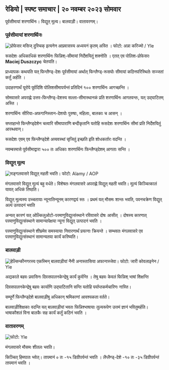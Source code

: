 ## रेडियो \| स्पष्ट समाचार \| २० नवम्बर २०२३ सोमवार

पूर्वसीमायां शरणार्थिनः। विद्युत् मूल्य। बालवाड़ी। वातावरणम्‌।

### पूर्वसीमायां शरणार्थिनः

![प्रोफेसर मसिज् दुस्चिक् इत्यनेन आप्रवासस्य अध्ययनं कृतम् अस्ति । फोटो: अन्ना करिज्मो / Yle](https://images.cdn.yle.fi/image/upload/c_crop,h_2268,w_4028,x_0,y_0/ar_1.7777777777777777,c_fill,g_faces,h_675,w_1200/dpr_1.0/q_auto:eco/f_auto/fl_lossy/v1700423531/39-1203119655a67178e33b)

रूसदेशः अधिकाधिकं शरणार्थिनः फिन्निश्-सीमायां निर्देशयितुं शक्नोति । एतत् एव पोलिश-प्रोफेसरः **Maciej Duszczyc** चेतयति।

प्राध्यापकः कथयति यत् फिन्लैण्ड्-देशः पूर्वसीमायां अर्थात् फिन्लैण्ड्-रूसयोः सीमायां कठिनपरिस्थितेः सज्जतां कर्तुं अर्हति ।

उदाहरणार्थं यूरोपे पूर्वदिशि पोलिशसीमापर्यन्तं प्रतिदिनं १०० शरणार्थिनः आगच्छन्ति ।

सोमवासरे अपराह्णे उत्तर-फिन्लैण्ड्-देशस्य सल्ला-सीमास्थानकं प्रति शरणार्थिनः आगतवन्तः, यत् उद्घाटितम् अस्ति ।

शरणार्थिनः सीरिया-अफगानिस्तान-देशयोः पुरुषाः, महिलाः, बालकाः च आसन् ।

सप्ताहान्ते फिन्लैण्ड्देशेन चत्वारि सीमापाराणि बन्दीकृतानि यतोहि रूसदेशः शरणार्थिनः सीमां प्रति निर्देशयितुं आरब्धवान्।

रूसदेशः एवम् एव फिन्लैण्ड्देशे अव्यवस्थां सृजितुं इच्छति इति शोधकर्तारः वदन्ति ।

नवम्बरमासे पूर्वसीमाद्वारा ५०० तः अधिकाः शरणार्थिनः फिन्लैण्ड्देशम् आगताः सन्ति ।

### विद्युत् मूल्य

![मङ्गलवासरे विद्युत् महती भवति। फोटो: Alamy / AOP](https://images.cdn.yle.fi/image/upload/c_crop,h_3375,w_6000,x_0,y_467/ar_1.7777777777777777,c_fill,g_faces,h_675,w_1200/dpr_1.0/q_auto:eco/f_auto/fl_lossy/v1691842960/39-106121063c8f48238bcf)

मंगलवासरे विद्युत् मूल्यं बहु वर्धते। विशेषतः मंगलवासरे अपराह्णे विद्युत् महती भवति। मूल्यं किञ्चित्कालं यावत् अधिकं तिष्ठति।

विद्युत् मूल्यस्य उच्चतायाः न्यूनातिन्यूनम् कारणद्वयं स्तः । प्रथमं यत् मौसमः शान्तः भवति, पवनचक्रेण विद्युत् अल्पं उत्पादनं भवति

अन्यत् कारणं यत् ओल्किलुओटो-परमाणुविद्युत्संस्थाने रविवासरे दोषः आसीत् । दोषस्य कारणात् परमाणुविद्युत्संस्थाने सामान्यापेक्षया न्यूना विद्युत् उत्पादनं भवति ।

परमाणुविद्युत्संस्थाने शीघ्रमेव समस्यायाः निवारणार्थं प्रयत्नाः क्रियन्ते । सम्भवतः मंगलवासरे एव परमाणुविद्युत्संस्थानं सामान्यतया कार्यं करिष्यति।

### बालवाड़ी

![हेल्सिन्कीनगरस्य एकस्मिन् बालवाड़ीयां नैनी अनास्तासिया अफानास्जेवा। फोटो: जारी कोवलाइनेन / Yle](https://images.cdn.yle.fi/image/upload/c_crop,h_3375,w_6000,x_0,y_134/ar_1.7777777777777777,c_fill,g_faces,h_675,w_1200/dpr_1.0/q_auto:eco/f_auto/fl_lossy/v1700133967/39-12015336555f596ca4eb)

अद्यकाले बहवः प्रवासिनः दिवसपालनकेन्द्रेषु कार्यं कुर्वन्ति । तेषु बहवः केवलं फिन्निश् भाषां शिक्षन्ति

दिवसपालनकेन्द्रेषु बहवः कार्याणि उद्घाटितानि सन्ति यतोहि पर्याप्तकर्मचारिणः नास्ति।

सम्पूर्णे फिन्लैण्ड्देशे बालवाड़ीषु अधिकान् श्रमिकाणां आवश्यकता वर्तते।

बालवाड़ीशिक्षकाः वदन्ति यत् बालवाड़ीयां भवतः फिन्निश्भाषायाः तुल्यरूपेण उत्तमं ज्ञानं भवितुमर्हति। भाषाकौशलं विना बालकैः सह कार्यं कर्तुं कठिनं भवति ।

### वातावरणम्‌

![ फोटो: Yle](https://images.cdn.yle.fi/image/upload/c_crop,h_1080,w_1919,x_0,y_0/ar_1.77777777777777777,c_fill,g_faces,h_675,w_1200/dpr_1.0/q_auto:eco/f_auto/fl_lossy/v1700492173/39-1203681655b7364e6c83)

मंगलवासरे मौसमः शीतलः भवति।

किञ्चित् हिमपातः भवेत्। तापमानं ० तः -१५ डिग्रीपर्यन्तं भवति । लैप्लैण्ड्-देशे -१० तः -३५ डिग्रीपर्यन्तं तापमानं भवति ।